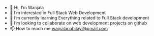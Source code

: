 - 👋 Hi, I’m Wanjala
- 👀 I’m interested in Full Stack Web Development
- 🌱 I’m currently learning Everything related to Full Stack development
- 💞️ I’m looking to collaborate on web development projects on github
- 📫 How to reach me wanjalanabilayi@gmail.com

<!---
Nwanjala/Nwanjala is a ✨ special ✨ repository because its `README.md` (this file) appears on your GitHub profile.
You can click the Preview link to take a look at your changes.
--->
